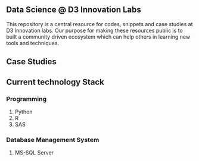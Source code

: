 ## **Data Science @ D3 Innovation Labs**

This repository is a central resource for codes, snippets and case studies at D3 Innovation labs. Our purpose for making these resources public is to built a community driven ecosystem which can help others in learning new tools and techniques. 

## Case Studies


## Current technology Stack

### Programming
 1. Python
 2. R
 3. SAS

### Database Management System
 1. MS-SQL Server